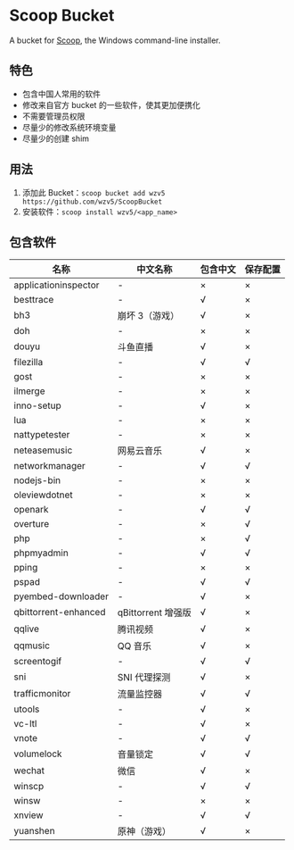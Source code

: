 # Scoop Bucket

A bucket for [Scoop](https://scoop.sh), the Windows command-line installer.

## 特色

* 包含中国人常用的软件
* 修改来自官方 bucket 的一些软件，使其更加便携化
* 不需要管理员权限
* 尽量少的修改系统环境变量
* 尽量少的创建 shim

## 用法

1. 添加此 Bucket：`scoop bucket add wzv5 https://github.com/wzv5/ScoopBucket`
2. 安装软件：`scoop install wzv5/<app_name>`

## 包含软件

| 名称                 | 中文名称           | 包含中文 | 保存配置 |
| -------------------- | ------------------ | -------- | -------- |
| applicationinspector | -                  | ×        | ×        |
| besttrace            | -                  | √        | ×        |
| bh3                  | 崩坏 3（游戏）     | √        | ×        |
| doh                  | -                  | ×        | ×        |
| douyu                | 斗鱼直播           | √        | ×        |
| filezilla            | -                  | √        | √        |
| gost                 | -                  | ×        | ×        |
| ilmerge              | -                  | ×        | ×        |
| inno-setup           | -                  | √        | ×        |
| lua                  | -                  | ×        | ×        |
| nattypetester        | -                  | ×        | ×        |
| neteasemusic         | 网易云音乐         | √        | ×        |
| networkmanager       | -                  | √        | √        |
| nodejs-bin           | -                  | ×        | ×        |
| oleviewdotnet        | -                  | ×        | ×        |
| openark              | -                  | √        | √        |
| overture             | -                  | ×        | √        |
| php                  | -                  | ×        | √        |
| phpmyadmin           | -                  | √        | √        |
| pping                | -                  | ×        | ×        |
| pspad                | -                  | √        | √        |
| pyembed-downloader   | -                  | √        | ×        |
| qbittorrent-enhanced | qBittorrent 增强版 | √        | ×        |
| qqlive               | 腾讯视频           | √        | ×        |
| qqmusic              | QQ 音乐            | √        | ×        |
| screentogif          | -                  | √        | √        |
| sni                  | SNI 代理探测       | √        | ×        |
| trafficmonitor       | 流量监控器         | √        | √        |
| utools               | -                  | √        | ×        |
| vc-ltl               | -                  | √        | ×        |
| vnote                | -                  | √        | √        |
| volumelock           | 音量锁定           | √        | √        |
| wechat               | 微信               | √        | ×        |
| winscp               | -                  | √        | √        |
| winsw                | -                  | ×        | ×        |
| xnview               | -                  | √        | √        |
| yuanshen             | 原神（游戏）       | √        | ×        |
